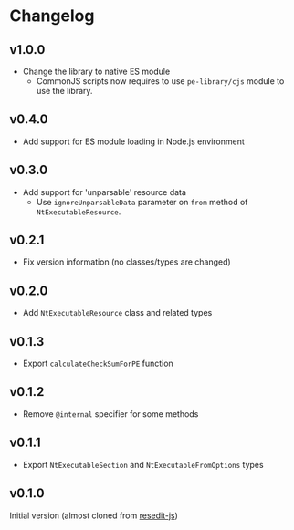 # Changelog

## v1.0.0

- Change the library to native ES module
  - CommonJS scripts now requires to use `pe-library/cjs` module to use the library.

## v0.4.0

- Add support for ES module loading in Node.js environment

## v0.3.0

- Add support for 'unparsable' resource data
  - Use `ignoreUnparsableData` parameter on `from` method of `NtExecutableResource`.

## v0.2.1

- Fix version information (no classes/types are changed)

## v0.2.0

- Add `NtExecutableResource` class and related types

## v0.1.3

- Export `calculateCheckSumForPE` function

## v0.1.2

- Remove `@internal` specifier for some methods

## v0.1.1

- Export `NtExecutableSection` and `NtExecutableFromOptions` types

## v0.1.0

Initial version (almost cloned from [resedit-js](https://github.com/jet2jet/resedit-js))
